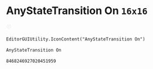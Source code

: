 # AnyStateTransition On `16x16`
<img src="/img/AnyStateTransition%20On.png" width=16 height=16>

``` CSharp
EditorGUIUtility.IconContent("AnyStateTransition On")
```
```
AnyStateTransition On
```
```
8468246927020451959
```
